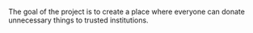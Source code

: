 The goal of the project is to create a place where everyone can donate unnecessary things to trusted institutions.
